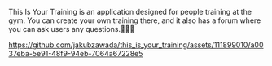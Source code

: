 This Is Your Training is an application designed for people training at the gym.
You can create your own training there, and it also has a forum where you can ask users any questions.🏋️‍♀️💪




https://github.com/jakubzawada/this_is_your_training/assets/111899010/a0037eba-5e91-48f9-94eb-7064a67228e5
